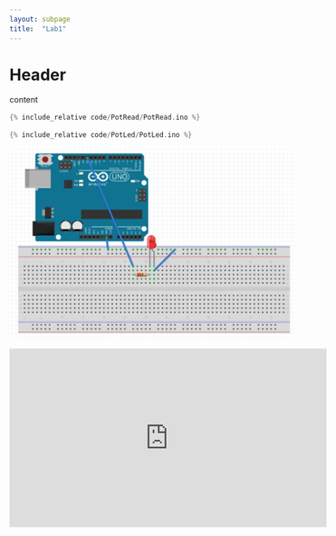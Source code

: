 ```yaml
---
layout: subpage
title:  "Lab1"
---
```


# Header

content

```cpp
{% include_relative code/PotRead/PotRead.ino %}
```

```cpp
{% include_relative code/PotLed/PotLed.ino %}
```

![Image](images/blink.png)

<iframe width="560" height="315" src="https://www.youtube.com/embed/4hCbVb7QNAI" frameborder="0" allow="autoplay; encrypted-media" allowfullscreen></iframe>
